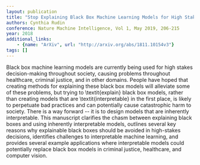 ```yaml
---
layout: publication
title: "Stop Explaining Black Box Machine Learning Models for High Stakes Decisions and Use Interpretable Models Instead"
authors: Cynthia Rudin
conference: Nature Machine Intelligence, Vol 1, May 2019, 206-215
year: 2018
additional_links: 
    - {name: "ArXiv", url: "http://arxiv.org/abs/1811.10154v3"}
tags: []
---
```

Black box machine learning models are currently being used for high stakes
decision-making throughout society, causing problems throughout healthcare,
criminal justice, and in other domains. People have hoped that creating methods
for explaining these black box models will alleviate some of these problems,
but trying to \textit{explain} black box models, rather than creating models
that are \textit{interpretable} in the first place, is likely to perpetuate bad
practices and can potentially cause catastrophic harm to society. There is a
way forward -- it is to design models that are inherently interpretable. This
manuscript clarifies the chasm between explaining black boxes and using
inherently interpretable models, outlines several key reasons why explainable
black boxes should be avoided in high-stakes decisions, identifies challenges
to interpretable machine learning, and provides several example applications
where interpretable models could potentially replace black box models in
criminal justice, healthcare, and computer vision.